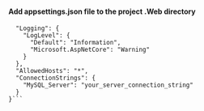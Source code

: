 #### Add appsettings.json file to the project .Web directory
```{
  "Logging": {
    "LogLevel": {
      "Default": "Information",
      "Microsoft.AspNetCore": "Warning"
    }
  },
  "AllowedHosts": "*",
  "ConnectionStrings": {
    "MySQL_Server": "your_server_connection_string"
  }
}```
